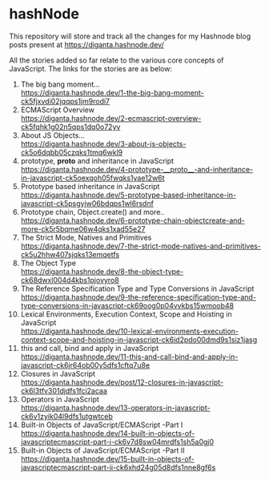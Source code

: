 # hashNode
This repository will store and track all the changes for my Hashnode blog posts present at https://diganta.hashnode.dev/

All the stories added so far relate to the various core concepts of JavaScript. The links for the stories are as below:
1. The big bang moment...  
https://diganta.hashnode.dev/1-the-big-bang-moment-ck5fjxvdi02jqqps1jm9rodi7
2. ECMAScript Overview  
https://diganta.hashnode.dev/2-ecmascript-overview-ck5fqhk1g02n5qps1dq0o72yv
3. About JS Objects...  
https://diganta.hashnode.dev/3-about-js-objects-ck5o6dqbb05czqks1tmq6wkl9
4. prototype, __proto__ and inheritance in JavaScript  
https://diganta.hashnode.dev/4-prototype-__proto__-and-inheritance-in-javascript-ck5oexqoh05fwqks1yae12w6t
5. Prototype based inheritance in JavaScript  
https://diganta.hashnode.dev/5-prototype-based-inheritance-in-javascript-ck5psgyjw06bdqps1wl6rsdnf
6. Prototype chain, Object.create() and more..  
https://diganta.hashnode.dev/6-prototype-chain-objectcreate-and-more-ck5r5bqme06w4qks1xad55e27
7. The Strict Mode, Natives and Primitives  
https://diganta.hashnode.dev/7-the-strict-mode-natives-and-primitives-ck5u2hhw407sjqks13emqetfs
8. The Object Type  
https://diganta.hashnode.dev/8-the-object-type-ck68dwxl004d4kbs1pjovyro8
9. The Reference Specification Type and Type Conversions in JavaScript  
https://diganta.hashnode.dev/9-the-reference-specification-type-and-type-conversions-in-javascript-ck69oog0p04vvkbs15wmoob48
10. Lexical Environments, Execution Context, Scope and Hoisting in JavaScript  
https://diganta.hashnode.dev/10-lexical-environments-execution-context-scope-and-hoisting-in-javascript-ck6id2pdo00dmd9s1siz1jasg
11. this and call, bind and apply in JavaScript  
https://diganta.hashnode.dev/11-this-and-call-bind-and-apply-in-javascript-ck6jr64ob00y5dfs1cftq7u8e
12. Closures in JavaScript  
https://diganta.hashnode.dev/post/12-closures-in-javascript-ck6l3tfv301djdfs1fci2acaa
13. Operators in JavaScript  
https://diganta.hashnode.dev/13-operators-in-javascript-ck6v1zyik04l9dfs1utgwtceb
14. Built-in Objects of JavaScript/ECMAScript -Part I  
https://diganta.hashnode.dev/14-built-in-objects-of-javascriptecmascript-part-i-ck6v7d8sw04mrdfs1sh5a0gj0  
15. Built-in Objects of JavaScript/ECMAScript -Part II
https://diganta.hashnode.dev/15-built-in-objects-of-javascriptecmascript-part-ii-ck6xhd24g05d8dfs1nne8gf6s
